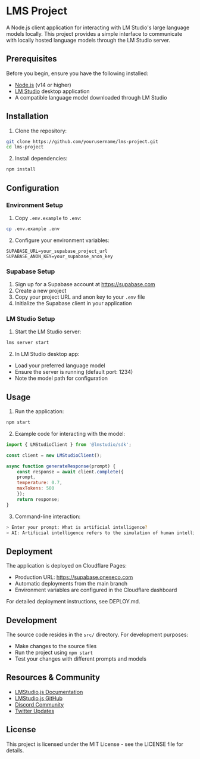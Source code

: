 # LMS Project

A Node.js client application for interacting with LM Studio's large language models locally. This project provides a simple interface to communicate with locally hosted language models through the LM Studio server.

## Prerequisites

Before you begin, ensure you have the following installed:

- [Node.js](https://nodejs.org/) (v14 or higher)
- [LM Studio](https://lmstudio.ai/) desktop application
- A compatible language model downloaded through LM Studio

## Installation

1. Clone the repository:
```bash
git clone https://github.com/yourusername/lms-project.git
cd lms-project
```

2. Install dependencies:
```bash
npm install
```

## Configuration

### Environment Setup
1. Copy `.env.example` to `.env`:
```bash
cp .env.example .env
```

2. Configure your environment variables:
```env
SUPABASE_URL=your_supabase_project_url
SUPABASE_ANON_KEY=your_supabase_anon_key
```

### Supabase Setup
1. Sign up for a Supabase account at https://supabase.com
2. Create a new project
3. Copy your project URL and anon key to your `.env` file
4. Initialize the Supabase client in your application

### LM Studio Setup

1. Start the LM Studio server:
```bash
lms server start
```

2. In LM Studio desktop app:
- Load your preferred language model
- Ensure the server is running (default port: 1234)
- Note the model path for configuration

## Usage

1. Run the application:
```bash
npm start
```

2. Example code for interacting with the model:
```javascript
import { LMStudioClient } from '@lmstudio/sdk';

const client = new LMStudioClient();

async function generateResponse(prompt) {
    const response = await client.complete({
    prompt,
    temperature: 0.7,
    maxTokens: 500
    });
    return response;
}
```

3. Command-line interaction:
```bash
> Enter your prompt: What is artificial intelligence?
> AI: Artificial intelligence refers to the simulation of human intelligence...
```

## Deployment
The application is deployed on Cloudflare Pages:
- Production URL: https://supabase.oneseco.com
- Automatic deployments from the main branch
- Environment variables are configured in the Cloudflare dashboard

For detailed deployment instructions, see DEPLOY.md.

## Development

The source code resides in the `src/` directory. For development purposes:

- Make changes to the source files
- Run the project using `npm start`
- Test your changes with different prompts and models

## Resources & Community

- [LMStudio.js Documentation](https://lmstudio.ai/docs/welcome)
- [LMStudio.js GitHub](https://github.com/lmstudio-ai/lmstudio.js)
- [Discord Community](https://discord.gg/6Q7Xn6MRVS)
- [Twitter Updates](https://twitter.com/LMStudioAI)

## License

This project is licensed under the MIT License - see the LICENSE file for details.

